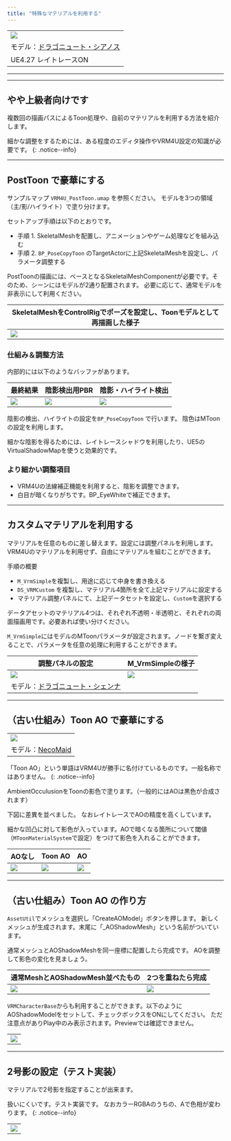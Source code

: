 ```yaml
---
title: "特殊なマテリアルを利用する"
---
```


||
|-|
|[![](./assets/images/small/02d_top2.png)](../assets/images/02d_top2.png)|
|モデル：[ドラゴニュート・シアノス](https://booth.pm/ja/items/3224415)|
|UE4.27 レイトレースON||

----

----

## やや上級者向けです

複数回の描画パスによるToon処理や、自前のマテリアルを利用する方法を紹介します。

細かな調整をするためには、ある程度のエディタ操作やVRM4U設定の知識が必要です。
{: .notice--info}

----
## PostToon で豪華にする

サンプルマップ `VRM4U_PostToon.umap` を参照ください。
モデルを3つの領域（主/影/ハイライト）で塗り分けます。

セットアップ手順は以下のとおりです。

 - 手順 1. SkeletalMeshを配置し、アニメーションやゲーム処理などを組み込む
 - 手順 2. `BP_PoseCopyToon` のTargetActorに上記SkeletalMeshを設定し、パラメータ調整する

PostToonの描画には、ベースとなるSkeletalMeshComponentが必要です。そのため、シーンにはモデルが2通り配置されます。
必要に応じて、通常モデルを非表示にして利用ください。

|SkeletalMeshをControlRigでポーズを設定し、Toonモデルとして再描画した様子|
|-|
|[![](./assets/images/small/02d_set.png)](../assets/images/02d_set.png)|

### 仕組み＆調整方法

内部的には以下のようなバッファがあります。

|最終結果|陰影検出用PBR|陰影・ハイライト検出|
|-|-|-|
|[![](./assets/images/small/02d_toon1.png)](../assets/images/02d_toon1.png)|[![](./assets/images/small/02d_toon3.png)](../assets/images/02d_toon3.png)|[![](./assets/images/small/02d_toon2.png)](../assets/images/02d_toon2.png)|

陰影の検出、ハイライトの設定を`BP_PoseCopyToon` で行います。
陰色はMToonの設定を利用します。

細かな陰影を得るためには、レイトレースシャドウを利用したり、UE5のVirtualShadowMapを使うと効果的です。

### より細かい調整項目

- VRM4Uの法線補正機能を利用すると、陰影を調整できます。
- 白目が暗くなりがちです。BP_EyeWhiteで補正できます。


----

## カスタムマテリアルを利用する

マテリアルを任意のものに差し替えます。設定には調整パネルを利用します。
VRM4Uのマテリアルを利用せず、自由にマテリアルを組むことができます。

手順の概要

 - `M_VrmSimple`を複製し、用途に応じて中身を書き換える
 - `DS_VRMCustom` を複製し、マテリアル4箇所を全て上記マテリアルに設定する
 - マテリアル調整パネルにて、上記データセットを設定し、`Custom`を選択する

データアセットのマテリアル4つは、それぞれ不透明・半透明と、それぞれの両面描画用です。必要あれば使い分けください。

`M_VrmSimple`にはモデルのMToonパラメータが設定されます。ノードを繋ぎ変えることで、パラメータを任意の処理に利用することができます。

|調整パネルの設定|M_VrmSimpleの様子|
|-|-|
|[![](./assets/images/small/02d_custom1.png)](../assets/images/02d_custom1.png)|[![](./assets/images/small/02d_custom2.png)](../assets/images/02d_custom2.png)|
|モデル：[ドラゴニュート・シェンナ](https://booth.pm/ja/items/2661189)||



----

## （古い仕組み）Toon AO で豪華にする

||
|-|
|[![](./assets/images/small/02d_top.png)](../assets/images/02d_top.png)|
|モデル：[NecoMaid](https://booth.pm/ja/items/1843586) |

「Toon AO」という単語はVRM4Uが勝手に名付けているものです。一般名称ではありません。
{: .notice--info}

AmbientOcculusionをToonの影色で塗ります。（一般的にはAOは黒色が合成されます）

下図に差異を並べました。
なおレイトレースでAOの精度を高くしています。

細かな凹凸に対して影色が入っています。AOで暗くなる箇所について閾値（`MToonMaterialSystem`で設定）をつけて影色を入れることができます。

|AOなし|Toon AO|AO|
|-|-|-|
|[![](./assets/images/small/02d_on1.png)](../assets/images/02d_on1.png)|[![](./assets/images/small/02d_on2.png)](../assets/images/02d_on2.png)|[![](./assets/images/small/02d_on3.png)](../assets/images/02d_on3.png)|

----
## （古い仕組み）Toon AO の作り方

`AssetUtil`でメッシュを選択し「CreateAOModel」ボタンを押します。
新しくメッシュが生成されます。末尾に「_AOShadowMesh」という名前がついています。

通常メッシュとAOShadowMeshを同一座標に配置したら完成です。
AOを調整して影色の変化を見ましょう。

|通常MeshとAOShadowMesh並べたもの|2つを重ねたら完成|
|-|-|
|[![](./assets/images/small/02d_model1.png)](../assets/images/02d_model1.png)|[![](./assets/images/small/02d_model2.png)](../assets/images/02d_model2.png)|

`VRMCharacterBase`からも利用することができます。以下のようにAOShadowModelをセットして、チェックボックスをONにしてください。
ただ注意点がありPlay中のみ表示されます。Previewでは確認できません。

||
|-|
|[![](./assets/images/small/02d_easy.png)](../assets/images/02d_easy.png)|

----
## 2号影の設定（テスト実装）

マテリアルで2号影を指定することが出来ます。

扱いにくいです。テスト実装です。
なおカラーRGBAのうちの、Aで色相が変わります。
{: .notice--info}

||
|-|
|[![](./assets/images/small/02d_2gou.png)](../assets/images/02d_2gou.png)|

